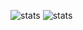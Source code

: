 ![stats](https://github-readme-stats.vercel.app/api?username=wao3) ![stats](https://github-readme-stats.vercel.app/api/top-langs/?username=wao3&hide=html,css&layout=compact)
